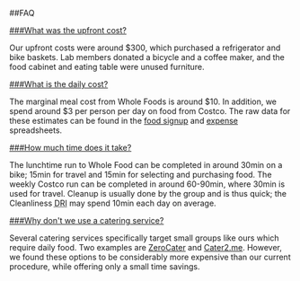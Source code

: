 ##FAQ     

<a id="upfront" href="#upfront" class="nameTag">
###What was the upfront cost?
</a>
      
Our upfront costs were around $300, which purchased a refrigerator and bike baskets.
Lab members donated a bicycle and a coffee maker, and the food cabinet and eating table were unused furniture.

<a id="daily" href="#daily" class="nameTag">
###What is the daily cost?
</a>

The marginal meal cost from Whole Foods is around $10.
In addition, we spend around $3 per person per day on food from Costco.
The raw data for these estimates can be found in the [food signup](https://docs.google.com/spreadsheet/ccc?key=0Ahunb86VoFSEdHlaTlZLWmdLZHh3LThMa2xRcG1jcEE&usp=sharing) and [expense](https://docs.google.com/spreadsheet/ccc?key=0Ahunb86VoFSEdEhyaEs2YjZTVTJZeHpENnE0VDJ4bWc&usp=sharing) spreadsheets.

<a id="time" href="#time" class="nameTag">
###How much time does it take?
</a>

The lunchtime run to Whole Food can be completed in around 30min on a bike; 15min for travel and 15min for selecting and purchasing food.
The weekly Costco run can be completed in around 60-90min, where 30min is used for travel.
Cleanup is usually done by the group and is thus quick; the Cleanliness <abbr title="Directly Responsible Individual">DRI</abbr> may spend 10min each day on average.

<a id="catering" href="#catering" class="nameTag">
###Why don't we use a catering service?
</a>

Several catering services specifically target small groups like ours which require daily food.
Two examples are [ZeroCater](http://www.zerocater.com/) and [Cater2.me](http://cater2.me/).
However, we found these options to be considerably more expensive than our current procedure, while offering only a small time savings.